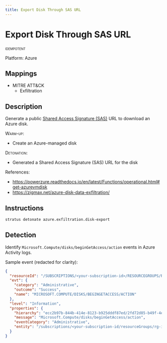```yaml
---
title: Export Disk Through SAS URL
---
```


# Export Disk Through SAS URL


 <span class="smallcaps w3-badge w3-blue w3-round w3-text-white" title="This attack technique can be detonated multiple times">idempotent</span> 

Platform: Azure

## Mappings

- MITRE ATT&CK
    - Exfiltration



## Description


Generate a public [Shared Access Signature (SAS)](https://docs.microsoft.com/en-us/azure/storage/common/storage-sas-overview) URL to download an Azure disk.

<span style="font-variant: small-caps;">Warm-up</span>:

- Create an Azure-managed disk

<span style="font-variant: small-caps;">Detonation</span>:

- Generated a Shared Access Signature (SAS) URL for the disk

References:

- https://powerzure.readthedocs.io/en/latest/Functions/operational.html#get-azurevmdisk
- https://zigmax.net/azure-disk-data-exfiltration/


## Instructions

```bash title="Detonate with Stratus Red Team"
stratus detonate azure.exfiltration.disk-export
```
## Detection


Identify <code>Microsoft.Compute/disks/beginGetAccess/action</code> events in Azure Activity logs.

Sample event (redacted for clarity):

```json hl_lines="6"
{
  "resourceId": "/SUBSCRIPTIONS/<your-subscription-id>/RESOURCEGROUPS/RG-IKFFQ01Z/PROVIDERS/MICROSOFT.COMPUTE/DISKS/STRATUS-RED-TEAM-DISK",
  "evt": {
    "category": "Administrative",
    "outcome": "Success",
    "name": "MICROSOFT.COMPUTE/DISKS/BEGINGETACCESS/ACTION"
  },
  "level": "Information",
  "properties": {
    "hierarchy": "ecc2b97b-844b-414e-8123-b925dddf87ed/2fd72d85-b49f-4e19-b567-4a8cb7301e8b",
    "message": "Microsoft.Compute/disks/beginGetAccess/action",
    "eventCategory": "Administrative",
    "entity": "/subscriptions/<your-subscription-id/resourceGroups/rg-ikffq01z/providers/Microsoft.Compute/disks/stratus-red-team-disk"
  }
}
```


